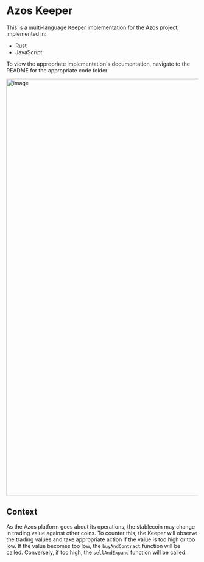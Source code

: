 # Azos Keeper

This is a multi-language Keeper implementation for the Azos project, implemented in:

- Rust
- JavaScript

To view the appropriate implementation's documentation, navigate to the README for the appropriate code folder.

<img width="1097" alt="image" src="https://github.com/AzosFinance/azos-keeper/assets/10622322/234b187e-0f63-4680-a2de-39d77be83424">

## Context

As the Azos platform goes about its operations, the stablecoin may change in trading value against other coins. To counter this, the Keeper will observe the trading values and take appropriate action if the value is too high or too low. If the value becomes too low, the `buyAndContract` function will be called. Conversely, if too high, the `sellAndExpand` function will be called.
